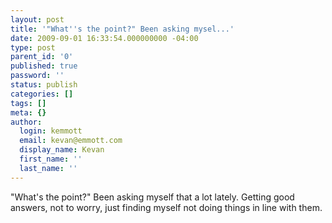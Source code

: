 ```yaml
---
layout: post
title: '"What''s the point?" Been asking mysel...'
date: 2009-09-01 16:33:54.000000000 -04:00
type: post
parent_id: '0'
published: true
password: ''
status: publish
categories: []
tags: []
meta: {}
author:
  login: kemmott
  email: kevan@emmott.com
  display_name: Kevan
  first_name: ''
  last_name: ''
---
```

<p>"What's the point?" Been asking myself that a lot lately. Getting good answers, not to worry, just finding myself not doing things in line with them.</p>
